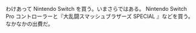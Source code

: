 わけあって Nintendo Switch を買う。いまさらではある。 Nintendo Switch Pro コントローラーと『大乱闘スマッシュブラザーズ SPECIAL 』などを買う。なかなかの出費だ。
